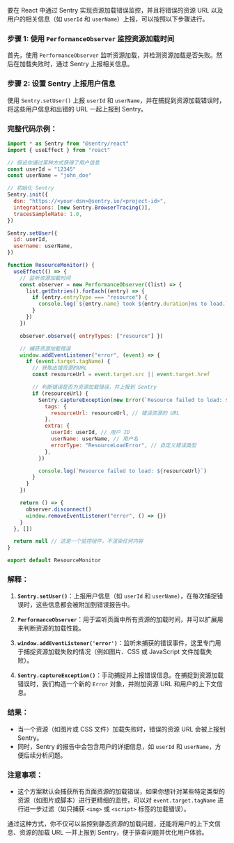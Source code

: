 要在 React 中通过 Sentry 实现资源加载错误监控，并且将错误的资源 URL 以及用户的相关信息（如 `userId` 和 `userName`）上报，可以按照以下步骤进行。

### 步骤 1: 使用 `PerformanceObserver` 监控资源加载时间

首先，使用 `PerformanceObserver` 监听资源加载，并检测资源加载是否失败。然后在加载失败时，通过 Sentry 上报相关信息。

### 步骤 2: 设置 Sentry 上报用户信息

使用 `Sentry.setUser()` 上报 `userId` 和 `userName`，并在捕捉到资源加载错误时，将这些用户信息和出错的 URL 一起上报到 Sentry。

### 完整代码示例：

```javascript
import * as Sentry from "@sentry/react"
import { useEffect } from "react"

// 假设你通过某种方式获得了用户信息
const userId = "12345"
const userName = "john_doe"

// 初始化 Sentry
Sentry.init({
  dsn: "https://<your-dsn>@sentry.io/<project-id>",
  integrations: [new Sentry.BrowserTracing()],
  tracesSampleRate: 1.0,
})

Sentry.setUser({
  id: userId,
  username: userName,
})

function ResourceMonitor() {
  useEffect(() => {
    // 监听资源加载时间
    const observer = new PerformanceObserver((list) => {
      list.getEntries().forEach((entry) => {
        if (entry.entryType === "resource") {
          console.log(`${entry.name} took ${entry.duration}ms to load.`)
        }
      })
    })

    observer.observe({ entryTypes: ["resource"] })

    // 捕获资源加载错误
    window.addEventListener("error", (event) => {
      if (event.target.tagName) {
        // 获取出错资源的URL
        const resourceUrl = event.target.src || event.target.href

        // 判断错误是否为资源加载错误，并上报到 Sentry
        if (resourceUrl) {
          Sentry.captureException(new Error(`Resource failed to load: ${resourceUrl}`), {
            tags: {
              resourceUrl: resourceUrl, // 错误资源的 URL
            },
            extra: {
              userId: userId, // 用户 ID
              userName: userName, // 用户名
              errorType: "ResourceLoadError", // 自定义错误类型
            },
          })

          console.log(`Resource failed to load: ${resourceUrl}`)
        }
      }
    })

    return () => {
      observer.disconnect()
      window.removeEventListener("error", () => {})
    }
  }, [])

  return null // 这是一个监控组件，不渲染任何内容
}

export default ResourceMonitor
```

### 解释：

1. **`Sentry.setUser()`**：上报用户信息（如 `userId` 和 `userName`），在每次捕捉错误时，这些信息都会被附加到错误报告中。

2. **`PerformanceObserver`**：用于监听页面中所有资源的加载时间，并可以扩展用来判断资源的加载性能。

3. **`window.addEventListener('error')`**：监听未捕获的错误事件，这里专门用于捕捉资源加载失败的情况（例如图片、CSS 或 JavaScript 文件加载失败）。

4. **`Sentry.captureException()`**：手动捕捉并上报错误信息。在捕捉到资源加载错误时，我们构造一个新的 `Error` 对象，并附加资源 URL 和用户的上下文信息。

### 结果：

- 当一个资源（如图片或 CSS 文件）加载失败时，错误的资源 URL 会被上报到 Sentry。
- 同时，Sentry 的报告中会包含用户的详细信息，如 `userId` 和 `userName`，方便后续分析问题。

### 注意事项：

- 这个方案默认会捕获所有页面资源的加载错误，如果你想针对某些特定类型的资源（如图片或脚本）进行更精细的监控，可以对 `event.target.tagName` 进行进一步过滤（如只捕获 `<img>` 或 `<script>` 标签的加载错误）。

通过这种方式，你不仅可以监控到静态资源的加载问题，还能将用户的上下文信息、资源的加载 URL 一并上报到 Sentry，便于排查问题并优化用户体验。
